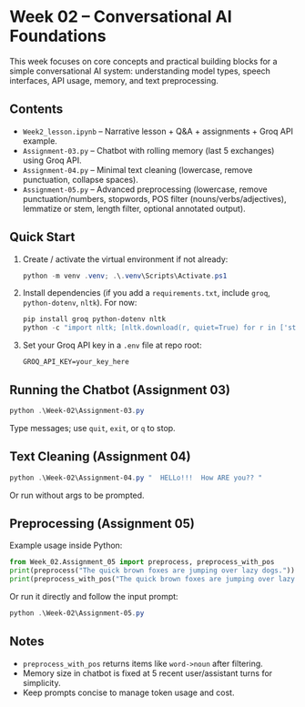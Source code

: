 # Week 02 – Conversational AI Foundations

This week focuses on core concepts and practical building blocks for a simple conversational AI system: understanding model types, speech interfaces, API usage, memory, and text preprocessing.

## Contents
- `Week2_lesson.ipynb` – Narrative lesson + Q&A + assignments + Groq API example.
- `Assignment-03.py` – Chatbot with rolling memory (last 5 exchanges) using Groq API.
- `Assignment-04.py` – Minimal text cleaning (lowercase, remove punctuation, collapse spaces).
- `Assignment-05.py` – Advanced preprocessing (lowercase, remove punctuation/numbers, stopwords, POS filter (nouns/verbs/adjectives), lemmatize or stem, length filter, optional annotated output).

## Quick Start
1. Create / activate the virtual environment if not already:
   ```powershell
   python -m venv .venv; .\.venv\Scripts\Activate.ps1
   ```
2. Install dependencies (if you add a `requirements.txt`, include `groq`, `python-dotenv`, `nltk`). For now:
   ```powershell
   pip install groq python-dotenv nltk
   python -c "import nltk; [nltk.download(r, quiet=True) for r in ['stopwords','wordnet','punkt','averaged_perceptron_tagger']]"
   ```
3. Set your Groq API key in a `.env` file at repo root:
   ```
   GROQ_API_KEY=your_key_here
   ```

## Running the Chatbot (Assignment 03)
```powershell
python .\Week-02\Assignment-03.py
```
Type messages; use `quit`, `exit`, or `q` to stop.

## Text Cleaning (Assignment 04)
```powershell
python .\Week-02\Assignment-04.py "  HELLo!!!  How ARE you?? "
```
Or run without args to be prompted.

## Preprocessing (Assignment 05)
Example usage inside Python:
```python
from Week_02.Assignment_05 import preprocess, preprocess_with_pos
print(preprocess("The quick brown foxes are jumping over lazy dogs."))
print(preprocess_with_pos("The quick brown foxes are jumping over lazy dogs."))
```
Or run it directly and follow the input prompt:
```powershell
python .\Week-02\Assignment-05.py
```

## Notes
- `preprocess_with_pos` returns items like `word->noun` after filtering.
- Memory size in chatbot is fixed at 5 recent user/assistant turns for simplicity.
- Keep prompts concise to manage token usage and cost.